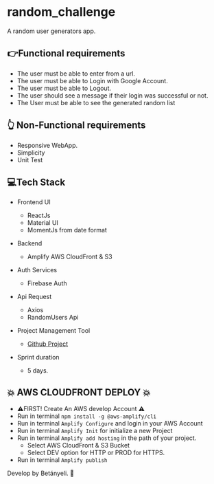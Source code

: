 # random_challenge
A random user generators app.

## :point_right:Functional requirements
- The user must be able to enter from a url.
- The user must be able to Login with Google Account.
- The user must be able to Logout.
- The user should see a message if their login was successful or not.
- The User must be able to see the generated random list


## :point_up_2: Non-Functional requirements
- Responsive WebApp.
- Simplicity
- Unit Test

## :computer:Tech Stack
- Frontend UI
    - ReactJs
    - Material UI
    - MomentJs from date format

- Backend
    - Amplify AWS CloudFront & S3

- Auth Services
    - Firebase Auth

- Api Request
    - Axios
    - RandomUsers Api

- Project Management Tool
    -  [Github Project](https://github.com/betanyeli/random_challenge)

- Sprint duration
    - 5 days.

## :collision: AWS CLOUDFRONT DEPLOY :collision:
- :warning:FIRST! Create An AWS develop Account :warning:
- Run in terminal `npm install -g @aws-amplify/cli`
- Run in terminal `Amplify Configure` and login in your AWS Account
- Run in terminal `Amplify Init` for initialize a new Project
- Run  in terminal `Amplify add hosting` in the path of your project.
    - Select AWS CloudFront & S3 Bucket
    - Select DEV option for HTTP or PROD for HTTPS.
- Run in terminal `Amplify publish` 

Develop by Betányeli. :eyes:
